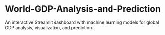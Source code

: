 # World-GDP-Analysis-and-Prediction
An interactive Streamlit dashboard with machine learning models for global GDP analysis, visualization, and prediction.
